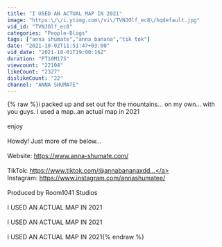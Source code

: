 ```yaml
---
title: "I USED AN ACTUAL MAP IN 2021"
image: "https:\/\/i.ytimg.com\/vi\/TVNJOlf_ec8\/hqdefault.jpg"
vid_id: "TVNJOlf_ec8"
categories: "People-Blogs"
tags: ["anna shumate","anna banana","tik tok"]
date: "2021-10-02T11:51:47+03:00"
vid_date: "2021-10-01T19:00:16Z"
duration: "PT10M17S"
viewcount: "22104"
likeCount: "2327"
dislikeCount: "22"
channel: "ANNA SHUMATE"
---
```

{% raw %}i packed up and set out for the mountains... on my own... with you guys. I used a map..an actual map in 2021<br /><br />enjoy<br /><br />Howdy! Just more of me below...<br /><br />Website: <a rel="nofollow" target="blank" href="https://www.anna-shumate.com/">https://www.anna-shumate.com/</a><br /><br />TikTok: <a rel="nofollow" target="blank" href="https://www.tiktok.com/@annabananaxdd...">https://www.tiktok.com/@annabananaxdd...</a><br />Instagram: <a rel="nofollow" target="blank" href="https://www.instagram.com/annashumatee/">https://www.instagram.com/annashumatee/</a><br /><br />Produced by Room1041 Studios<br /><br />I USED AN ACTUAL MAP IN 2021<br /><br />I USED AN ACTUAL MAP IN 2021<br /><br />I USED AN ACTUAL MAP IN 2021{% endraw %}
